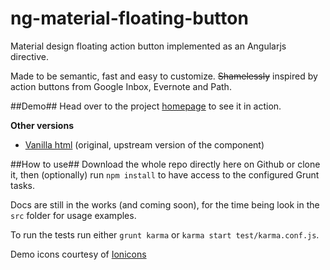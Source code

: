 ng-material-floating-button
========================

Material design floating action button implemented as an Angularjs directive. 

Made to be semantic, fast and easy to customize.
~~Shamelessly~~ inspired by action buttons from Google Inbox, Evernote and Path.

##Demo##
Head over to the project [homepage](http://nobitagit.github.io/ng-material-floating-button/) to see it in action.


**Other versions**
- [Vanilla html](https://github.com/nobitagit/material-floating-button) (original, upstream version of the component)

##How to use##
Download the whole repo directly here on Github or clone it, then (optionally) run `npm install` to have access to the configured Grunt tasks.

Docs are still in the works (and coming soon), for the time being look in the `src` folder for usage examples.

To run the tests run either `grunt karma` or `karma start test/karma.conf.js`.

Demo icons courtesy of [Ionicons](ionicons.com)

